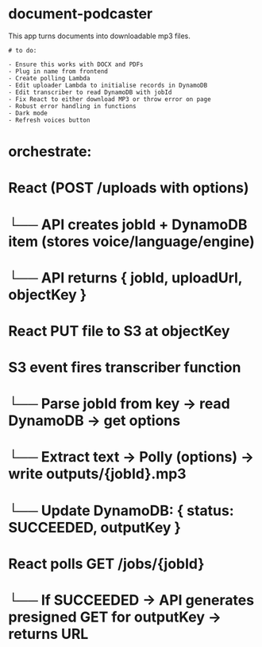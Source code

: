 # document-podcaster
This app turns documents into downloadable mp3 files.



    # to do:

    - Ensure this works with DOCX and PDFs
    - Plug in name from frontend
    - Create polling Lambda
    - Edit uploader Lambda to initialise records in DynamoDB
    - Edit transcriber to read DynamoDB with jobId
    - Fix React to either download MP3 or throw error on page
    - Robust error handling in functions
    - Dark mode
    - Refresh voices button


# orchestrate:

# React (POST /uploads with options)
#     └── API creates jobId + DynamoDB item (stores voice/language/engine)
#           └── API returns { jobId, uploadUrl, objectKey }
# React PUT file to S3 at objectKey
# S3 event fires transcriber function
#     └── Parse jobId from key -> read DynamoDB -> get options
#     └── Extract text -> Polly (options) -> write outputs/{jobId}.mp3
#     └── Update DynamoDB: { status: SUCCEEDED, outputKey }
# React polls GET /jobs/{jobId}
#     └── If SUCCEEDED -> API generates presigned GET for outputKey -> returns URL
